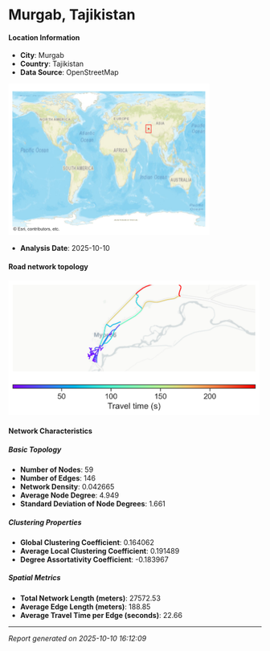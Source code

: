# Murgab, Tajikistan

#### Location Information

- **City**: Murgab
- **Country**: Tajikistan
- **Data Source**: OpenStreetMap
<img src="Murgab_location.png" alt="Murgab Location Map" width="400" />

- **Analysis Date**: 2025-10-10

#### Road network topology

<img src="Murgab_network_map.png" alt="Murgab Road Network Map" width="500"/>

#### Network Characteristics

##### Basic Topology

- **Number of Nodes**: 59
- **Number of Edges**: 146
- **Network Density**: 0.042665
- **Average Node Degree**: 4.949
- **Standard Deviation of Node Degrees**: 1.661

##### Clustering Properties

- **Global Clustering Coefficient**: 0.164062
- **Average Local Clustering Coefficient**: 0.191489
- **Degree Assortativity Coefficient**: -0.183967

##### Spatial Metrics

- **Total Network Length (meters)**: 27572.53
- **Average Edge Length (meters)**: 188.85
- **Average Travel Time per Edge (seconds)**: 22.66

---
*Report generated on 2025-10-10 16:12:09*
